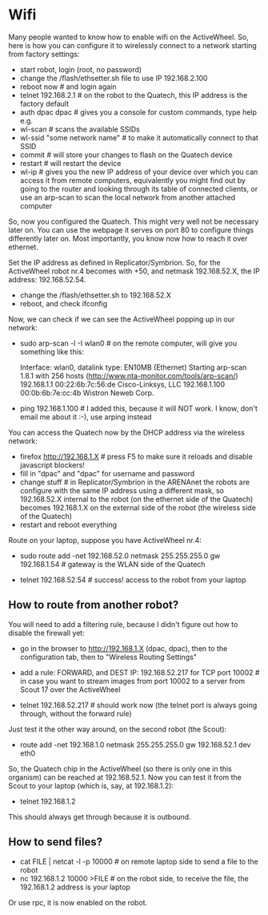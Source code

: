 
# Wifi

Many people wanted to know how to enable wifi on the ActiveWheel. So, here is how you can configure it to wirelessly connect to a network starting from factory settings:

* start robot, login (root, no password)
* change the /flash/ethsetter.sh file to use IP 192.168.2.100
* reboot now # and login again
* telnet 192.168.2.1 # on the robot to the Quatech, this IP address is the factory default
* auth dpac dpac # gives you a console for custom commands, type help e.g.
* wl-scan # scans the available SSIDs
* wl-ssid "some network name" # to make it automatically connect to that SSID
* commit # will store your changes to flash on the Quatech device
* restart # will restart the device
* wl-ip # gives you the new IP address of your device over which you can access it from remote computers, equivalently you might find out by going to the router and looking through its table of connected clients, or use an arp-scan to scan the local network from another attached computer

So, now you configured the Quatech. This might very well not be necessary later on. You can use the webpage it serves on port 80 to configure things differently later on. Most importantly, you know now how to reach it over ethernet.

Set the IP address as defined in Replicator/Symbrion. So, for the ActiveWheel robot nr.4 becomes with +50, and netmask 192.168.52.X, the IP address: 192.168.52.54. 

* change the /flash/ethsetter.sh to 192.168.52.X
* reboot, and check ifconfig

Now, we can check if we can see the ActiveWheel popping up in our network:

* sudo arp-scan -l -I wlan0 # on the remote computer, will give you something like this:

    Interface: wlan0, datalink type: EN10MB (Ethernet)
    Starting arp-scan 1.8.1 with 256 hosts (http://www.nta-monitor.com/tools/arp-scan/)
    192.168.1.1      00:22:6b:7c:56:de    Cisco-Linksys, LLC
    192.168.1.100    00:0b:6b:7e:cc:4b    Wistron Neweb Corp.

* ping 192.168.1.100 # I added this, because it will NOT work. I know, don't email me about it :-), use arping instead

You can access the Quatech now by the DHCP address via the wireless network:

* firefox http://192.168.1.X # press F5 to make sure it reloads and disable javascript blockers!
* fill in "dpac" and "dpac" for username and password
* change stuff # in Replicator/Symbrion in the ARENAnet the robots are configure with the same IP address using a different mask, so 192.168.52.X internal to the robot (on the ethernet side of the Quatech) becomes 192.168.1.X on the external side of the robot (the wireless side of the Quatech)
* restart and reboot everything

Route on your laptop, suppose you have ActiveWheel nr.4:

* sudo route add -net 192.168.52.0 netmask 255.255.255.0 gw 192.168.1.54 # gateway is the WLAN side of the Quatech

* telnet 192.168.52.54 # success! access to the robot from your laptop

## How to route from another robot?

You will need to add a filtering rule, because I didn't figure out how to disable the firewall yet:

* go in the browser to http://192.168.1.X (dpac, dpac), then to the configuration tab, then to "Wireless Routing Settings"
* add a rule: FORWARD, and DEST IP: 192.168.52.217 for TCP port 10002 # in case you want to stream images from port 10002 to a server from Scout 17 over the ActiveWheel

* telnet 192.168.52.217 # should work now (the telnet port is always going through, without the forward rule)

Just test it the other way around, on the second robot (the Scout):

* route add -net 192.168.1.0 netmask 255.255.255.0 gw 192.168.52.1 dev eth0

So, the Quatech chip in the ActiveWheel (so there is only one in this organism) can be reached at 192.168.52.1. Now you can test it from the Scout to your laptop (which is, say, at 192.168.1.2):

* telnet 192.168.1.2

This should always get through because it is outbound.

## How to send files?

* cat FILE |  netcat -l -p 10000 # on remote laptop side to send a file to the robot
* nc 192.168.1.2 10000 >FILE # on the robot side, to receive the file, the 192.168.1.2 address is your laptop

Or use rpc, it is now enabled on the robot.

